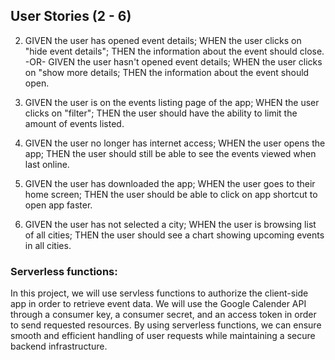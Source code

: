 ## User Stories (2 - 6)

2. GIVEN the user has opened event details; WHEN the user clicks on "hide event details"; THEN the information about the event should close. 
-OR-
GIVEN the user hasn't opened event details; WHEN the user clicks on "show more details; THEN the information about the event should open. 

3. GIVEN the user is on the events listing page of the app; WHEN the user clicks on "filter"; THEN the user should have the ability to limit the amount of events listed. 

4. GIVEN the user no longer has internet access; WHEN the user opens the app; THEN the user should still be able to see the events viewed when last online. 

5. GIVEN the user has downloaded the app; WHEN the user goes to their home screen; THEN the user should be able to click on app shortcut to open app faster. 

6. GIVEN the user has not selected a city; WHEN the user is browsing list of all cities; THEN the user should see a chart showing upcoming events in all cities. 


### Serverless functions: 

In this project, we will use servless functions to authorize the client-side app in order to retrieve event data. We will use the Google Calender API through a consumer key, a consumer secret, and an access token in order to send requested resources. By using serverless functions, we can ensure smooth and efficient handling of user requests while maintaining a secure backend infrastructure.